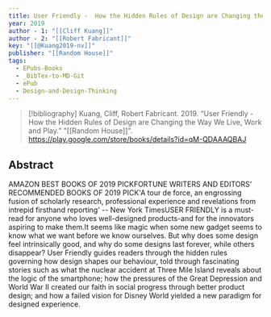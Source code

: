 ```yaml
---
title: User Friendly -  How the Hidden Rules of Design are Changing the Way We Live, Work and Play
year: 2019
author - 1: "[[Cliff Kuang]]"
author - 2: "[[Robert Fabricant]]"
key: "[[@Kuang2019-nv]]"
publisher: "[[Random House]]"
tags:
  - EPubs-Books
  - _BibTex-to-MD-Git
  - ePub
  - Design-and-Design-Thinking
---
```


> [!bibliography]
> Kuang, Cliff, Robert Fabricant. 2019. “User Friendly -  How the Hidden Rules of Design are Changing the Way We Live, Work and Play.” "[[Random House]]". https://play.google.com/store/books/details?id=qM-QDAAAQBAJ

## Abstract
AMAZON BEST BOOKS OF 2019 PICKFORTUNE WRITERS AND EDITORS' RECOMMENDED BOOKS OF 2019 PICK'A tour de force, an engrossing fusion of scholarly research, professional experience and revelations from intrepid firsthand reporting' -- New York TimesUSER FRIENDLY is a must-read for anyone who loves well-designed products-and for the innovators aspiring to make them.It seems like magic when some new gadget seems to know what we want before we know ourselves. But why does some design feel intrinsically good, and why do some designs last forever, while others disappear? User Friendly guides readers through the hidden rules governing how design shapes our behaviour, told through fascinating stories such as what the nuclear accident at Three Mile Island reveals about the logic of the smartphone; how the pressures of the Great Depression and World War II created our faith in social progress through better product design; and how a failed vision for Disney World yielded a new paradigm for designed experience.
